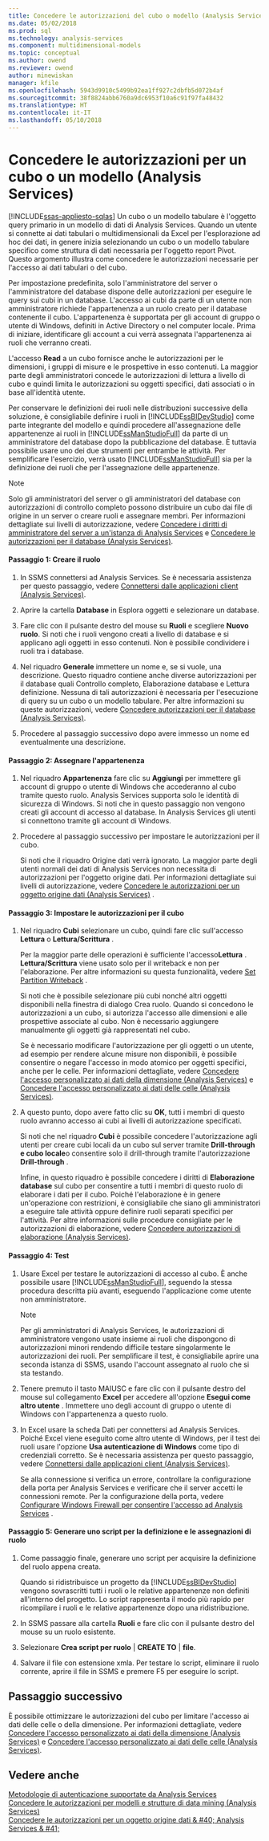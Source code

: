```yaml
---
title: Concedere le autorizzazioni del cubo o modello (Analysis Services) | Documenti Microsoft
ms.date: 05/02/2018
ms.prod: sql
ms.technology: analysis-services
ms.component: multidimensional-models
ms.topic: conceptual
ms.author: owend
ms.reviewer: owend
author: minewiskan
manager: kfile
ms.openlocfilehash: 5943d9910c5499b92ea1ff927c2dbfb5d072b4af
ms.sourcegitcommit: 38f8824abb6760a9dc6953f10a6c91f97fa48432
ms.translationtype: HT
ms.contentlocale: it-IT
ms.lasthandoff: 05/10/2018
---
```

# <a name="grant-cube-or-model-permissions-analysis-services"></a>Concedere le autorizzazioni per un cubo o un modello (Analysis Services)
[!INCLUDE[ssas-appliesto-sqlas](../../includes/ssas-appliesto-sqlas.md)]
  Un cubo o un modello tabulare è l'oggetto query primario in un modello di dati di Analysis Services. Quando un utente si connette ai dati tabulari o multidimensionali da Excel per l'esplorazione ad hoc dei dati, in genere inizia selezionando un cubo o un modello tabulare specifico come struttura di dati necessaria per l'oggetto report Pivot. Questo argomento illustra come concedere le autorizzazioni necessarie per l'accesso ai dati tabulari o del cubo.  
  
 Per impostazione predefinita, solo l'amministratore del server o l'amministratore del database dispone delle autorizzazioni per eseguire le query sui cubi in un database. L'accesso ai cubi da parte di un utente non amministratore richiede l'appartenenza a un ruolo creato per il database contenente il cubo. L'appartenenza è supportata per gli account di gruppo o utente di Windows, definiti in Active Directory o nel computer locale. Prima di iniziare, identificare gli account a cui verrà assegnata l'appartenenza ai ruoli che verranno creati.  
  
 L'accesso **Read** a un cubo fornisce anche le autorizzazioni per le dimensioni, i gruppi di misure e le prospettive in esso contenuti. La maggior parte degli amministratori concede le autorizzazioni di lettura a livello di cubo e quindi limita le autorizzazioni su oggetti specifici, dati associati o in base all'identità utente.  
  
 Per conservare le definizioni dei ruoli nelle distribuzioni successive della soluzione, è consigliabile definire i ruoli in [!INCLUDE[ssBIDevStudio](../../includes/ssbidevstudio-md.md)] come parte integrante del modello e quindi procedere all'assegnazione delle appartenenze ai ruoli in [!INCLUDE[ssManStudioFull](../../includes/ssmanstudiofull-md.md)] da parte di un amministratore del database dopo la pubblicazione del database. È tuttavia possibile usare uno dei due strumenti per entrambe le attività. Per semplificare l'esercizio, verrà usato [!INCLUDE[ssManStudioFull](../../includes/ssmanstudiofull-md.md)] sia per la definizione dei ruoli che per l'assegnazione delle appartenenze.  
  
> [!NOTE]  
>  Solo gli amministratori del server o gli amministratori del database con autorizzazioni di controllo completo possono distribuire un cubo dai file di origine in un server o creare ruoli e assegnare membri. Per informazioni dettagliate sui livelli di autorizzazione, vedere [Concedere i diritti di amministratore del server a un'istanza di Analysis Services](../../analysis-services/instances/grant-server-admin-rights-to-an-analysis-services-instance.md) e [Concedere le autorizzazioni per il database &#40;Analysis Services&#41;](../../analysis-services/multidimensional-models/grant-database-permissions-analysis-services.md).  
  
#### <a name="step-1-create-the-role"></a>Passaggio 1: Creare il ruolo  
  
1.  In SSMS connettersi ad Analysis Services. Se è necessaria assistenza per questo passaggio, vedere [Connettersi dalle applicazioni client &#40;Analysis Services&#41;](../../analysis-services/instances/connect-from-client-applications-analysis-services.md).  
  
2.  Aprire la cartella **Database** in Esplora oggetti e selezionare un database.  
  
3.  Fare clic con il pulsante destro del mouse su **Ruoli** e scegliere **Nuovo ruolo**. Si noti che i ruoli vengono creati a livello di database e si applicano agli oggetti in esso contenuti. Non è possibile condividere i ruoli tra i database.  
  
4.  Nel riquadro **Generale** immettere un nome e, se si vuole, una descrizione. Questo riquadro contiene anche diverse autorizzazioni per il database quali Controllo completo, Elaborazione database e Lettura definizione. Nessuna di tali autorizzazioni è necessaria per l'esecuzione di query su un cubo o un modello tabulare. Per altre informazioni su queste autorizzazioni, vedere [Concedere autorizzazioni per il database &#40;Analysis Services&#41;](../../analysis-services/multidimensional-models/grant-database-permissions-analysis-services.md).  
  
5.  Procedere al passaggio successivo dopo avere immesso un nome ed eventualmente una descrizione.  
  
#### <a name="step-2-assign-membership"></a>Passaggio 2: Assegnare l'appartenenza  
  
1.  Nel riquadro **Appartenenza** fare clic su **Aggiungi** per immettere gli account di gruppo o utente di Windows che accederanno al cubo tramite questo ruolo. Analysis Services supporta solo le identità di sicurezza di Windows. Si noti che in questo passaggio non vengono creati gli account di accesso al database. In Analysis Services gli utenti si connettono tramite gli account di Windows.  
  
2.  Procedere al passaggio successivo per impostare le autorizzazioni per il cubo.  
  
     Si noti che il riquadro Origine dati verrà ignorato. La maggior parte degli utenti normali dei dati di Analysis Services non necessita di autorizzazioni per l'oggetto origine dati. Per informazioni dettagliate sui livelli di autorizzazione, vedere [Concedere le autorizzazioni per un oggetto origine dati &#40;Analysis Services&#41;](../../analysis-services/multidimensional-models/grant-permissions-on-a-data-source-object-analysis-services.md) .  
  
#### <a name="step-3-set-cube-permissions"></a>Passaggio 3: Impostare le autorizzazioni per il cubo  
  
1.  Nel riquadro **Cubi** selezionare un cubo, quindi fare clic sull'accesso **Lettura** o **Lettura/Scrittura** .  
  
     Per la maggior parte delle operazioni è sufficiente l'accesso**Lettura** . **Lettura/Scrittura** viene usato solo per il writeback e non per l'elaborazione. Per altre informazioni su questa funzionalità, vedere [Set Partition Writeback](../../analysis-services/multidimensional-models/set-partition-writeback.md) .  
  
     Si noti che è possibile selezionare più cubi nonché altri oggetti disponibili nella finestra di dialogo Crea ruolo. Quando si concedono le autorizzazioni a un cubo, si autorizza l'accesso alle dimensioni e alle prospettive associate al cubo. Non è necessario aggiungere manualmente gli oggetti già rappresentati nel cubo.  
  
     Se è necessario modificare l'autorizzazione per gli oggetti o un utente, ad esempio per rendere alcune misure non disponibili, è possibile consentire o negare l'accesso in modo atomico per oggetti specifici, anche per le celle. Per informazioni dettagliate, vedere [Concedere l'accesso personalizzato ai dati della dimensione &#40;Analysis Services&#41;](../../analysis-services/multidimensional-models/grant-custom-access-to-dimension-data-analysis-services.md) e [Concedere l'accesso personalizzato ai dati delle celle &#40;Analysis Services&#41;](../../analysis-services/multidimensional-models/grant-custom-access-to-cell-data-analysis-services.md).  
  
2.  A questo punto, dopo avere fatto clic su **OK**, tutti i membri di questo ruolo avranno accesso ai cubi ai livelli di autorizzazione specificati.  
  
     Si noti che nel riquadro **Cubi** è possibile concedere l'autorizzazione agli utenti per creare cubi locali da un cubo sul server tramite **Drill-through e cubo locale**o consentire solo il drill-through tramite l'autorizzazione **Drill-through** .  
  
     Infine, in questo riquadro è possibile concedere i diritti di **Elaborazione database** sul cubo per consentire a tutti i membri di questo ruolo di elaborare i dati per il cubo. Poiché l'elaborazione è in genere un'operazione con restrizioni, è consigliabile che siano gli amministratori a eseguire tale attività oppure definire ruoli separati specifici per l'attività. Per altre informazioni sulle procedure consigliate per le autorizzazioni di elaborazione, vedere [Concedere autorizzazioni di elaborazione &#40;Analysis Services&#41;](../../analysis-services/multidimensional-models/grant-process-permissions-analysis-services.md).  
  
#### <a name="step-4-test"></a>Passaggio 4: Test  
  
1.  Usare Excel per testare le autorizzazioni di accesso al cubo. È anche possibile usare [!INCLUDE[ssManStudioFull](../../includes/ssmanstudiofull-md.md)], seguendo la stessa procedura descritta più avanti, eseguendo l'applicazione come utente non amministratore.  
  
    > [!NOTE]  
    >  Per gli amministratori di Analysis Services, le autorizzazioni di amministratore vengono usate insieme ai ruoli che dispongono di autorizzazioni minori rendendo difficile testare singolarmente le autorizzazioni dei ruoli. Per semplificare il test, è consigliabile aprire una seconda istanza di SSMS, usando l'account assegnato al ruolo che si sta testando.  
  
2.  Tenere premuto il tasto MAIUSC e fare clic con il pulsante destro del mouse sul collegamento **Excel** per accedere all'opzione **Esegui come altro utente** . Immettere uno degli account di gruppo o utente di Windows con l'appartenenza a questo ruolo.  
  
3.  In Excel usare la scheda Dati per connettersi ad Analysis Services. Poiché Excel viene eseguito come altro utente di Windows, per il test dei ruoli usare l'opzione **Usa autenticazione di Windows** come tipo di credenziali corretto. Se è necessaria assistenza per questo passaggio, vedere [Connettersi dalle applicazioni client &#40;Analysis Services&#41;](../../analysis-services/instances/connect-from-client-applications-analysis-services.md).  
  
     Se alla connessione si verifica un errore, controllare la configurazione della porta per Analysis Services e verificare che il server accetti le connessioni remote. Per la configurazione della porta, vedere [Configurare Windows Firewall per consentire l'accesso ad Analysis Services](../../analysis-services/instances/configure-the-windows-firewall-to-allow-analysis-services-access.md) .  
  
#### <a name="step-5-script-role-definition-and-assignments"></a>Passaggio 5: Generare uno script per la definizione e le assegnazioni di ruolo  
  
1.  Come passaggio finale, generare uno script per acquisire la definizione del ruolo appena creata.  
  
     Quando si ridistribuisce un progetto da [!INCLUDE[ssBIDevStudio](../../includes/ssbidevstudio-md.md)] vengono sovrascritti tutti i ruoli o le relative appartenenze non definiti all'interno del progetto. Lo script rappresenta il modo più rapido per ricompilare i ruoli e le relative appartenenze dopo una ridistribuzione.  
  
2.  In SSMS passare alla cartella **Ruoli** e fare clic con il pulsante destro del mouse su un ruolo esistente.  
  
3.  Selezionare **Crea script per ruolo** | **CREATE TO** | **file**.  
  
4.  Salvare il file con estensione xmla. Per testare lo script, eliminare il ruolo corrente, aprire il file in SSMS e premere F5 per eseguire lo script.  
  
## <a name="next-step"></a>Passaggio successivo  
 È possibile ottimizzare le autorizzazioni del cubo per limitare l'accesso ai dati delle celle o della dimensione. Per informazioni dettagliate, vedere [Concedere l'accesso personalizzato ai dati della dimensione &#40;Analysis Services&#41;](../../analysis-services/multidimensional-models/grant-custom-access-to-dimension-data-analysis-services.md) e [Concedere l'accesso personalizzato ai dati delle celle &#40;Analysis Services&#41;](../../analysis-services/multidimensional-models/grant-custom-access-to-cell-data-analysis-services.md).  
  
## <a name="see-also"></a>Vedere anche  
 [Metodologie di autenticazione supportate da Analysis Services](../../analysis-services/instances/authentication-methodologies-supported-by-analysis-services.md)   
 [Concedere le autorizzazioni per modelli e strutture di data mining &#40;Analysis Services&#41;](../../analysis-services/multidimensional-models/grant-permissions-on-data-mining-structures-and-models-analysis-services.md)   
 [Concedere le autorizzazioni per un oggetto origine dati & #40; Analysis Services & #41;](../../analysis-services/multidimensional-models/grant-permissions-on-a-data-source-object-analysis-services.md)  
  
  
